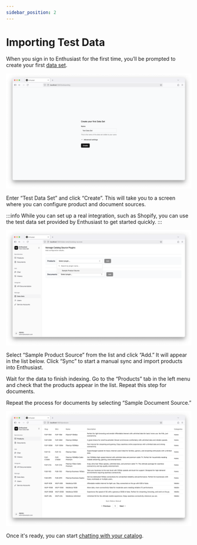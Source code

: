 ```yaml
---
sidebar_position: 2
---
```


# Importing Test Data

When you sign in to Enthusiast for the first time, you’ll be prompted to create your first [data set](/tools/enthusiast/docs/synchronize/manage-data-sets).

![Create the first data set](./img/create-data-set.png)

Enter “Test Data Set” and click “Create”. This will take you to a screen where you can configure product and document sources.

:::info
While you can set up a real integration, such as Shopify, you can use the test data set provided by Enthusiast to get started quickly.
:::

![Configure a product source](./img/configure-product-source.png)

Select “Sample Product Source” from the list and click “Add.” It will appear in the list below. Click “Sync” to start a manual sync and import products into Enthusiast.

Wait for the data to finish indexing. Go to the “Products” tab in the left menu and check that the products appear in the list. Repeat this step for documents.

Repeat the process for documents by selecting “Sample Document Source.”

![Verify product synchronization](./img/verify-product-synchronization.png)

Once it's ready, you can start [chatting with your catalog](/tools/enthusiast/docs/getting-started/chat-with-catalog).
